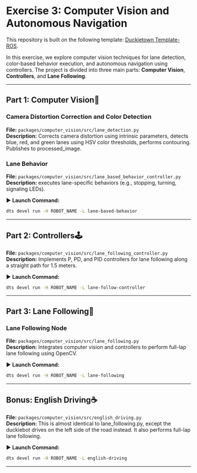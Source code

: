 # Exercise 3: Computer Vision and Autonomous Navigation

This repository is built on the following template: [Duckietown Template-ROS](https://github.com/duckietown/template-ros/).

In this exercise, we explore computer vision techniques for lane detection, color-based behavior execution, and autonomous navigation using controllers. The project is divided into three main parts: **Computer Vision**, **Controllers**, and **Lane Following**.

---

## Part 1: Computer Vision👀

### Camera Distortion Correction and Color Detection
**File:** `packages/computer_vision/src/lane_detection.py`  
**Description:** Corrects camera distortion using intrinsic parameters, detects blue, red, and green lanes using HSV color thresholds, performs contouring. Publishes to processed_image.

### Lane Behavior
**File:** `packages/computer_vision/src/lane_based_behavior_controller.py`  
**Description:** executes lane-specific behaviors (e.g., stopping, turning, signaling LEDs).

▶ **Launch Command:**
```bash
dts devel run -H ROBOT_NAME -L lane-based-behavior
```

---

## Part 2: Controllers🕹️


**File:** `packages/computer_vision/src/lane_following_controller.py`  
**Description:** Implements P, PD, and PID controllers for lane following along a straight path for 1.5 meters.

▶ **Launch Command:**
```bash
dts devel run -H ROBOT_NAME -L lane-follow-controller
```

---

## Part 3: Lane Following🏁

### Lane Following Node
**File:** `packages/computer_vision/src/lane_following.py`  
**Description:** Integrates computer vision and controllers to perform full-lap lane following using OpenCV.

▶ **Launch Command:**
```bash
dts devel run -H ROBOT_NAME -L lane-following
```

---

## Bonus: English Driving☕️

**File:** `packages/computer_vision/src/english_driving.py`  
**Description:** This is almost identical to lane_following.py, except the duckiebot drives on the left side of the road instead. It also performs full-lap lane following.

▶ **Launch Command:**
```bash
dts devel run -H ROBOT_NAME -L english-driving
```

---
